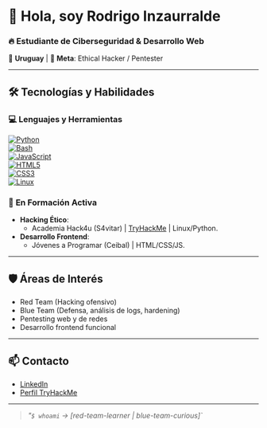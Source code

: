 # 👋 Hola, soy Rodrigo Inzaurralde  

### 🔥 **Estudiante de Ciberseguridad & Desarrollo Web**  
📍 **Uruguay** | 🎯 **Meta**: Ethical Hacker / Pentester  

---

## 🛠️ **Tecnologías y Habilidades**  

### 💻 **Lenguajes y Herramientas**  
[![Python](https://img.shields.io/badge/Python-3776AB?style=flat&logo=python&logoColor=white)](https://www.python.org/)  
[![Bash](https://img.shields.io/badge/Bash-4EAA25?style=flat&logo=gnu-bash&logoColor=white)](https://www.gnu.org/software/bash/)  
[![JavaScript](https://img.shields.io/badge/JavaScript-F7DF1E?style=flat&logo=javascript&logoColor=black)](https://developer.mozilla.org/es/docs/Web/JavaScript)  
[![HTML5](https://img.shields.io/badge/HTML5-E34F26?style=flat&logo=html5&logoColor=white)](https://developer.mozilla.org/es/docs/Web/HTML)  
[![CSS3](https://img.shields.io/badge/CSS3-1572B6?style=flat&logo=css3&logoColor=white)](https://developer.mozilla.org/es/docs/Web/CSS)  
[![Linux](https://img.shields.io/badge/Linux-FCC624?style=flat&logo=linux&logoColor=black)](https://www.linux.org/)  

### 🧠 **En Formación Activa**  
- **Hacking Ético**:  
  - Academia Hack4u (S4vitar) | [TryHackMe](https://tryhackme.com/p/rodrigoinzaurralde97) | Linux/Python.  
- **Desarrollo Frontend**:  
  - Jóvenes a Programar (Ceibal) | HTML/CSS/JS.  

---

## 🛡️ **Áreas de Interés**  
- Red Team (Hacking ofensivo)  
- Blue Team (Defensa, análisis de logs, hardening)  
- Pentesting web y de redes  
- Desarrollo frontend funcional  

---

## 📫 **Contacto**  
- [LinkedIn](https://www.linkedin.com/in/rodrigo-inzaurralde-084846150/)  
- [Perfil TryHackMe](https://tryhackme.com/p/rodrigoinzaurralde97)  

---

> *"`$ whoami` → [red-team-learner | blue-team-curious]`*

